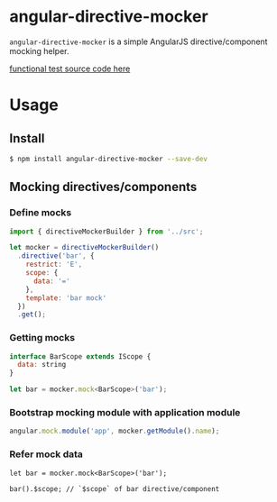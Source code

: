 angular-directive-mocker
===============

`angular-directive-mocker` is a simple AngularJS directive/component mocking helper.

[functional test source code here](https://github.com/hshn/angular-directive-mocker/tree/master/test/index.spec.ts)

# Usage

## Install

```bash
$ npm install angular-directive-mocker --save-dev
```

## Mocking directives/components

### Define mocks

```js
import { directiveMockerBuilder } from '../src';

let mocker = directiveMockerBuilder()
  .directive('bar', {
    restrict: 'E',
    scope: {
      data: '='
    },
    template: 'bar mock'
  })
  .get();
```

### Getting mocks

```js
interface BarScope extends IScope {
  data: string
}

let bar = mocker.mock<BarScope>('bar');
```

### Bootstrap mocking module with application module

```js
angular.mock.module('app', mocker.getModule().name);
```

### Refer mock data

```
let bar = mocker.mock<BarScope>('bar');

bar().$scope; // `$scope` of bar directive/component
```
